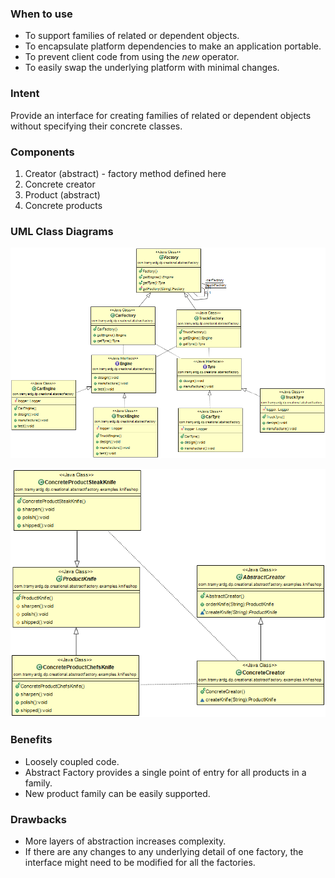 ### When to use
- To support families of related or dependent objects.
- To encapsulate platform dependencies to make an application portable.
- To prevent client code from using the *new* operator.
- To easily swap the underlying platform with minimal changes.

### Intent
Provide an interface for creating families of related or dependent objects without specifying their concrete classes.

### Components
1. Creator (abstract) - factory method defined here
2. Concrete creator
3. Product (abstract)
4. Concrete products

### UML Class Diagrams
![Engine and Tire Factory](https://github.com/tramyardg/tramyardg-gof-dp/blob/master/src/main/java/com/tramyardg/dp/creational/abstractfactory/examples/engineandtirefactory/img_abstract_factory_uml.png)

![Knife store](https://github.com/tramyardg/tramyardg-gof-dp/blob/master/src/main/java/com/tramyardg/dp/creational/abstractfactory/examples/knifeshop/knifes_shop_uml_img.png)

### Benefits
- Loosely coupled code.
- Abstract Factory provides a single point of entry for all products in a family.
- New product family can be easily supported.

### Drawbacks
- More layers of abstraction increases complexity.
- If there are any changes to any underlying detail of one factory, the interface might need to be modified for all the factories.
